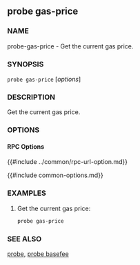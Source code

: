 ## probe gas-price

### NAME

probe-gas-price - Get the current gas price.

### SYNOPSIS

``probe gas-price`` [*options*]

### DESCRIPTION

Get the current gas price.

### OPTIONS

#### RPC Options

{{#include ../common/rpc-url-option.md}}

{{#include common-options.md}}

### EXAMPLES

1. Get the current gas price:
    ```sh
    probe gas-price
    ```

### SEE ALSO

[probe](./probe.md), [probe basefee](./probe-basefee.md)
